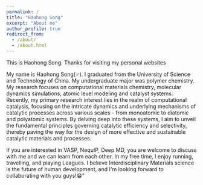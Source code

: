 ```yaml
---
permalink: /
title: "Haohong Song"
excerpt: "About me"
author_profile: true
redirect_from: 
  - /about/
  - /about.html
---
```


This is Haohong Song. Thanks for visiting my personal websites

My name is Haohong Song(♂). I graduated from the University of Science and Technology of China. My undergraduate major was polymer chemistry. My research focuses on computational materials chemistry, molecular dynamics simulations, atomic level modeling and catalyst systems. Recently, my primary research interest lies in the realm of computational catalysis, focusing on the intricate dynamics and underlying mechanisms of catalytic processes across various scales - from monoatomic to diatomic and polyatomic systems. By delving deep into these systems, I aim to unveil the fundamental principles governing catalytic efficiency and selectivity, thereby paving the way for the design of more effective and sustainable catalytic materials and processes.

If you are interested in VASP, NequIP, Deep MD, you are welcome to discuss with me and we can learn from each other. In my free time, I enjoy running, travelling, and playing Leagues. I believe Interdisciplinary Materials science is the future of human development, and I'm looking forward to collaborating with you guys!😁"

